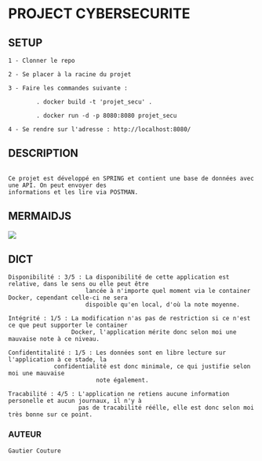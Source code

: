 # PROJECT CYBERSECURITE

## SETUP
```
1 - Clonner le repo

2 - Se placer à la racine du projet

3 - Faire les commandes suivante :

        . docker build -t 'projet_secu' .

        . docker run -d -p 8080:8080 projet_secu

4 - Se rendre sur l'adresse : http://localhost:8080/

```

## DESCRIPTION
```

Ce projet est développé en SPRING et contient une base de données avec une API. On peut envoyer des
informations et les lire via POSTMAN.

```

## MERMAIDJS

[![](https://mermaid.ink/img/eyJjb2RlIjoiZ3JhcGggVERcbiAgT1NbT1NdIC0tPiBEb2NrZXJ7RG9ja2VyfVxuICBMQU5bTEFOIGV0IHBvcnRzIG91dmVydHNdIC0tPiBEb2NrZXJcbiAgRG9ja2VyIC0tPiBBcGlbQVBJXVxuICBBcGkgLS0-IFNRTFtSZXF1w6p0ZXMgU1FMXVxuICBTUUwgLS0-IEluamVjW0luamVjdGlvbiBTUUxdXG4gIERvY2tlciAtLT4gQkREW0gyXVxuICBCREQgLS0-IE1EUFtNb3QgZGUgcGFzc2VdIiwibWVybWFpZCI6e30sInVwZGF0ZUVkaXRvciI6ZmFsc2V9)](https://mermaid-js.github.io/mermaid-live-editor/#/edit/eyJjb2RlIjoiZ3JhcGggVERcbiAgT1NbT1NdIC0tPiBEb2NrZXJ7RG9ja2VyfVxuICBMQU5bTEFOIGV0IHBvcnRzIG91dmVydHNdIC0tPiBEb2NrZXJcbiAgRG9ja2VyIC0tPiBBcGlbQVBJXVxuICBBcGkgLS0-IFNRTFtSZXF1w6p0ZXMgU1FMXVxuICBTUUwgLS0-IEluamVjW0luamVjdGlvbiBTUUxdXG4gIERvY2tlciAtLT4gQkREW0gyXVxuICBCREQgLS0-IE1EUFtNb3QgZGUgcGFzc2VdIiwibWVybWFpZCI6e30sInVwZGF0ZUVkaXRvciI6ZmFsc2V9)

## DICT
```
Disponibilité : 3/5 : La disponibilité de cette application est relative, dans le sens ou elle peut être
                      lancée à n'importe quel moment via le container Docker, cependant celle-ci ne sera
                      dispoible qu'en local, d'où la note moyenne.
```
```
Intégrité : 1/5 : La modification n'as pas de restriction si ce n'est ce que peut supporter le container
                  Docker, l'application mérite donc selon moi une mauvaise note à ce niveau.
```
```
Confidentitalité : 1/5 : Les données sont en libre lecture sur l'application à ce stade, la
			 confidentialité est donc minimale, ce qui justifie selon moi une mauvaise
                         note également.
```
```
Tracabilité : 4/5 : L'application ne retiens aucune information personelle et aucun journaux, il n'y à
                    pas de tracabilité réélle, elle est donc selon moi très bonne sur ce point.
```

### AUTEUR
```
Gautier Couture
```
